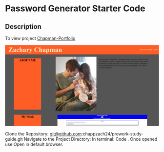 # Password Generator Starter Code

## Description




To view project [Chapman-Portfolio](https://chappzach24.github.io/Chapman-Portfolio/)

![alt text](https://github.com/chappzach24/Chapman-Portfolio/blob/main/assets/Images/family.png)

Clone the Repository: git@github.com:chappzach24/prework-study-guide.git
 Navigate to the Project Directory: 
 In terminal: Code . Once opened use Open in default browser.